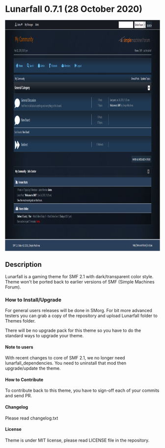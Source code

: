 # Lunarfall 0.7.1 (28 October 2020)

<img src="https://raw.githubusercontent.com/Antes/Lunarfall/master/Lunarfall/images/thumbnail.png" style="height: 750px;">

## Description

Lunarfall is a gaming theme for SMF 2.1 with dark/transparent color style. Theme won't be ported back to earlier versions of SMF (Simple Machines Forum).

### How to Install/Upgrade

For general users releases will be done in SMorg. For bit more advanced testers you can grab a copy of the repository and upload Lunarfall folder to Themes folder.

There will be no upgrade pack for this theme so you have to do the standard ways to upgrade your theme.

#### Note to users

With recent changes to core of SMF 2.1, we no longer need lunarfall_dependencies. You need to uninstall that mod then upgrade/update the theme.

#### How to Contribute

To contribute back to this theme, you have to sign-off each of your commits and send PR.

#### Changelog

Please read changelog.txt

#### License

Theme is under MIT license, please read LICENSE file in the repository.
